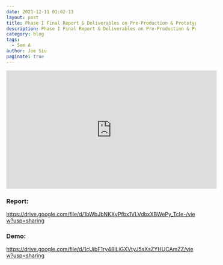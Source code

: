 ```yaml
---
date: 2021-12-11 01:02:13
layout: post
title: Phase I Final Report & Deliverables on Pre-Production & Prototype
description: Phase I Final Report & Deliverables on Pre-Production & Prototype
category: blog
tags:
  - Sem A
author: Joe Siu
paginate: true
---
```

<iframe width="560" height="315" src="https://www.youtube.com/embed/lUfkq4yWfmU" title="YouTube video player" frameborder="0" allow="accelerometer; autoplay; clipboard-write; encrypted-media; gyroscope; picture-in-picture" allowfullscreen></iframe>



### Report: 

<https://drive.google.com/file/d/1bWbJbNKXyPfbx1VLVdbxXBWePy_TcIe-/view?usp=sharing>

### Demo:

<https://drive.google.com/file/d/1cUibF1ry48lLiGXVtyJ5sXsZYHUCAmZZ/view?usp=sharing>